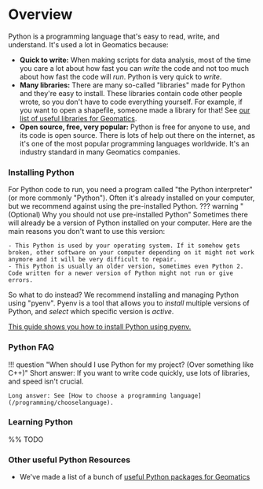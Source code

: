 # Overview

Python is a programming language that's easy to read, write, and understand. It's used a lot in Geomatics because:

- **Quick to write:** When making scripts for data analysis, most of the time you care a lot about how fast you can *write* the code and not too much about how fast the code will *run*. Python is very quick to *write*.
- **Many libraries:** There are many so-called "libraries" made for Python and they're easy to install. These libraries contain code other people wrote, so you don't have to code everything yourself. For example, if you want to open a shapefile, someone made a library for that! See [our list of useful libraries for Geomatics](/python/pypackages).
- **Open source, free, very popular:** Python is free for anyone to use, and its code is open source. There is lots of help out there on the internet, as it's one of the most popular programming languages worldwide. It's an industry standard in many Geomatics companies.

### Installing Python
For Python code to run, you need a program called "the Python interpreter" (or more commonly "Python"). Often it's already installed on your computer, but we recommend against using the pre-installed Python.
??? warning "(Optional) Why you should not use pre-installed Python"
    Sometimes there will already be a version of Python installed on your computer. Here are the main reasons you don't want to use this version:
    
    - This Python is used by your operating system. If it somehow gets broken, other software on your computer depending on it might not work anymore and it will be very difficult to repair.
    - This Python is usually an older version, sometimes even Python 2. Code written for a newer version of Python might not run or give errors.

So what to do instead? We recommend installing and managing Python using "pyenv". Pyenv is a tool that allows you to *install* multiple versions of Python, and *select* which specific version is *active*.

[This guide shows you how to install Python using pyenv.](/python/install)

### Python FAQ
!!! question "When should I use Python for my project? (Over something like C++)"
    Short answer: If you want to write code quickly, use lots of libraries, and speed isn't crucial. 
    
    Long answer: See [How to choose a programming language](/programming/chooselanguage).

### Learning Python
%% TODO

### Other useful Python Resources
- We've made a list of a bunch of [useful Python packages for Geomatics](/python/pypackages)